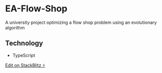 # EA-Flow-Shop

A university project optimizing a flow shop problem using an evolutionary algorithm

## Technology

- TypeScript

[Edit on StackBlitz ⚡️](https://stackblitz.com/edit/node-fvbjbs)

